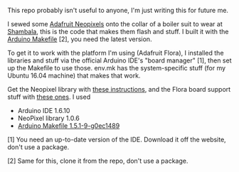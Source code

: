 This repo probably isn't useful to anyone, I'm just writing this for future me.

I sewed some [Adafruit
Neopixels](https://learn.adafruit.com/adafruit-neopixel-uberguide/overview) onto
the collar of a boiler suit to wear at
[Shambala](http://www.shambalafestival.org/), this is the code that makes them
flash and stuff. I built it with the [Arduino
Makefile](https://github.com/sudar/Arduino-Makefile) [2], you need the latest
version.

To get it to work with the platform I'm using (Adafruit Flora), I installed the
libraries and stuff via the official Arduino IDE's "board manager" [1], then set
up the Makefile to use those. env.mk has the system-specific stuff (for my
Ubuntu 16.04 machine) that makes that work.

Get the Neopixel library with [these instructions](https://learn.adafruit.com/adafruit-neopixel-uberguide/arduino-library-installation),
and the Flora board support stuff with [these ones](https://learn.adafruit.com/adafruit-arduino-ide-setup/arduino-1-dot-6-x-ide). I used 
- Arduino IDE 1.6.10
- NeoPixel library 1.0.6
- [Arduino Makefile 1.5.1-9-g0ec1489](https://github.com/sudar/Arduino-Makefile/tree/0ec1489414f0bd7fbc9569d334984ef737c9f2a9)

[1] You need an up-to-date version of the IDE. Download it off the website,
    don't use a package.

[2] Same for this, clone it from the repo, don't use a package.
